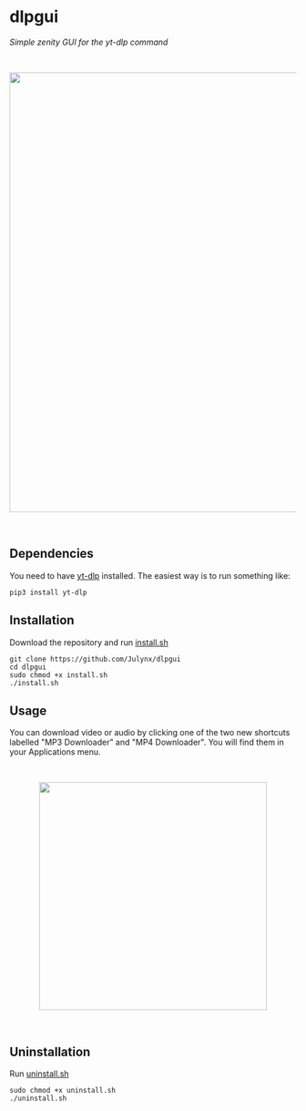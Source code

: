 # dlpgui
*Simple zenity GUI for the yt-dlp command*

<br>
<p align="center">  
  <img width="772" src="https://i.imgur.com/u9ntDSJ.png">
</p>
<br>

## Dependencies
You need to have [yt-dlp](https://github.com/yt-dlp/yt-dlp) installed. The easiest way is to run something like:

```
pip3 install yt-dlp
```

## Installation
Download the repository and run [install.sh](https://raw.githubusercontent.com/Julynx/dlpgui/main/install.sh)

```
git clone https://github.com/Julynx/dlpgui
cd dlpgui
sudo chmod +x install.sh
./install.sh
```

## Usage
You can download video or audio by clicking one of the two new shortcuts labelled "MP3 Downloader" and "MP4 Downloader". You will find them in your Applications menu.

<br>
<p align="center">  
  <img width="400" src="https://i.imgur.com/2f4d5cb.png">
</p>
<br>

## Uninstallation
Run [uninstall.sh](https://raw.githubusercontent.com/Julynx/dlpgui/main/uninstall.sh)

```
sudo chmod +x uninstall.sh
./uninstall.sh
```

